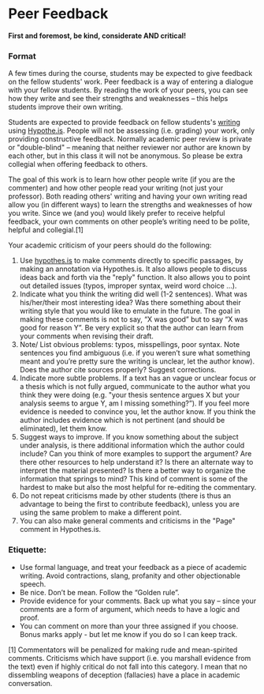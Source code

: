 # Peer Feedback

**First and foremost, be kind, considerate AND critical!**

### **Format**

A few times during the course, students may be expected to give feedback on the fellow students' work. Peer feedback is a way of entering a dialogue with your fellow students. By reading the work of your peers, you can see how they write and see their strengths and weaknesses – this helps students improve their own writing. &#x20;

Students are expected to provide feedback on fellow students's [writing](../reflections/) using [Hypothe.is](broken-reference). People will not be assessing (i.e. grading) your work, only providing constructive feedback. Normally academic peer review is private or "double-blind" – meaning that neither reviewer nor author are known by each other, but in this class it will not be anonymous. So please be extra collegial when offering feedback to others.&#x20;

The goal of this work is to learn how other people write (if you are the commenter) and how other people read your writing (not just your professor). Both reading others' writing and having your own writing read allow you (in different ways) to learn the strengths and weaknesses of how you write. Since we (and you) would likely prefer to receive helpful feedback, your own comments on other people’s writing need to be polite, helpful and collegial.\[1]&#x20;

Your academic criticism of your peers should do the following:

1. Use [hypothes.is](broken-reference) to make comments directly to specific passages, by making an annotation via Hypothes.is. It also allows people to discuss ideas back and forth via the "reply" function. It also allows you to point out detailed issues (typos, improper syntax, weird word choice ...).&#x20;
2. Indicate what you think the writing did well (1-2 sentences). What was his/her/their most interesting idea? Was there something about their writing style that you would like to emulate in the future. The goal in making these comments is not to say, “X was good” but to say “X was good for reason Y”. Be very explicit so that the author can learn from your comments when revising their draft.
3. Note/ List obvious problems: typos, misspellings, poor syntax. Note sentences you find ambiguous (i.e. if you weren’t sure what something meant and you’re pretty sure the writing is unclear, let the author know). Does the author cite sources properly? Suggest corrections.
4. Indicate more subtle problems. If a text has an vague or unclear focus or a thesis which is not fully argued, communicate to the author what you think they were doing (e.g. "your thesis sentence argues X but your analysis seems to argue Y, am I missing something?”). If you feel more evidence is needed to convince you, let the author know. If you think the author includes evidence which is not pertinent (and should be eliminated), let them know.
5. Suggest ways to improve. If you know something about the subject under analysis, is there additional information which the author could include? Can you think of more examples to support the argument? Are there other resources to help understand it? Is there an alternate way to interpret the material presented? Is there a better way to organize the information that springs to mind? This kind of comment is some of the hardest to make but also the most helpful for re-editing the commentary.
6. Do not repeat criticisms made by other students (there is thus an advantage to being the first to contribute feedback), unless you are using the same problem to make a different point.
7. You can  also make general comments and criticisms in the "Page" comment in Hypothes.is.

### **Etiquette**:

* Use formal language, and treat your feedback as a piece of academic writing. Avoid contractions, slang, profanity and other objectionable speech.
* Be nice. Don’t be mean. Follow the “Golden rule”.
* Provide evidence for your comments. Back up what you say – since your comments are a form of argument, which needs to have a logic and proof.
* You can comment on more than your three assigned if you choose. Bonus marks apply - but let me know if you do so I can keep track.&#x20;



&#x20;\[1] Commentators will be penalized for making rude and mean-spirited comments. Criticisms which have support (i.e. you marshall evidence from the text) even if highly critical do not fall into this category. I mean that no dissembling weapons of deception (fallacies) have a place in academic conversation.
